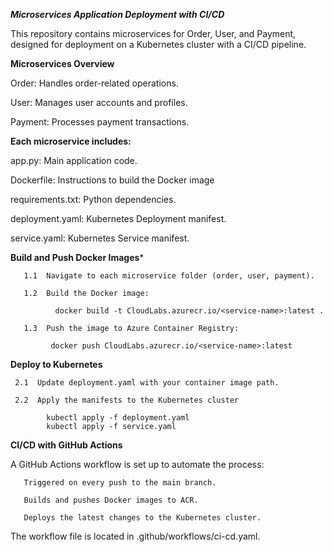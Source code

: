 ***Microservices Application Deployment with CI/CD***

This repository contains microservices for Order, User, and Payment, designed for deployment on a Kubernetes cluster with a CI/CD pipeline.

**Microservices Overview**

   Order: Handles order-related operations.

   User: Manages user accounts and profiles.

   Payment: Processes payment transactions.

**Each microservice includes:**

   app.py: Main application code.

   Dockerfile: Instructions to build the Docker image

   requirements.txt: Python dependencies.

   deployment.yaml: Kubernetes Deployment manifest.

   service.yaml: Kubernetes Service manifest.


**Build and Push Docker Images***
   
       1.1  Navigate to each microservice folder (order, user, payment).
  
       1.2  Build the Docker image:
       
              docker build -t CloudLabs.azurecr.io/<service-name>:latest .
         
       1.3  Push the image to Azure Container Registry:
       
             docker push CloudLabs.azurecr.io/<service-name>:latest
   
   
**Deploy to Kubernetes**
   
     2.1  Update deployment.yaml with your container image path.
  
     2.2  Apply the manifests to the Kubernetes cluster

            kubectl apply -f deployment.yaml
            kubectl apply -f service.yaml

         
**CI/CD with GitHub Actions**
   
   A GitHub Actions workflow is set up to automate the process:

       Triggered on every push to the main branch.

       Builds and pushes Docker images to ACR.
   
       Deploys the latest changes to the Kubernetes cluster.


The workflow file is located in .github/workflows/ci-cd.yaml.

   

